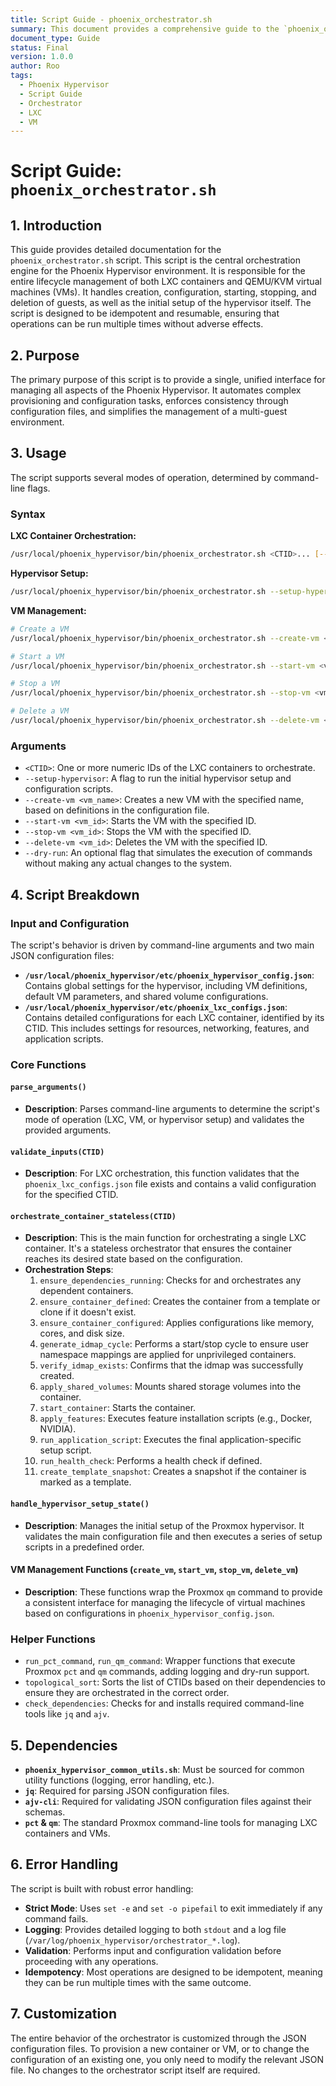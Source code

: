 ```yaml
---
title: Script Guide - phoenix_orchestrator.sh
summary: This document provides a comprehensive guide to the `phoenix_orchestrator.sh` script, detailing its purpose, usage, and the functions it provides for orchestrating LXC containers and VMs.
document_type: Guide
status: Final
version: 1.0.0
author: Roo
tags:
  - Phoenix Hypervisor
  - Script Guide
  - Orchestrator
  - LXC
  - VM
---
```


# Script Guide: `phoenix_orchestrator.sh`

## 1. Introduction

This guide provides detailed documentation for the `phoenix_orchestrator.sh` script. This script is the central orchestration engine for the Phoenix Hypervisor environment. It is responsible for the entire lifecycle management of both LXC containers and QEMU/KVM virtual machines (VMs). It handles creation, configuration, starting, stopping, and deletion of guests, as well as the initial setup of the hypervisor itself. The script is designed to be idempotent and resumable, ensuring that operations can be run multiple times without adverse effects.

## 2. Purpose

The primary purpose of this script is to provide a single, unified interface for managing all aspects of the Phoenix Hypervisor. It automates complex provisioning and configuration tasks, enforces consistency through configuration files, and simplifies the management of a multi-guest environment.

## 3. Usage

The script supports several modes of operation, determined by command-line flags.

### Syntax

**LXC Container Orchestration:**
```bash
/usr/local/phoenix_hypervisor/bin/phoenix_orchestrator.sh <CTID>... [--dry-run]
```

**Hypervisor Setup:**
```bash
/usr/local/phoenix_hypervisor/bin/phoenix_orchestrator.sh --setup-hypervisor [--dry-run]
```

**VM Management:**
```bash
# Create a VM
/usr/local/phoenix_hypervisor/bin/phoenix_orchestrator.sh --create-vm <vm_name> [--dry-run]

# Start a VM
/usr/local/phoenix_hypervisor/bin/phoenix_orchestrator.sh --start-vm <vm_id> [--dry-run]

# Stop a VM
/usr/local/phoenix_hypervisor/bin/phoenix_orchestrator.sh --stop-vm <vm_id> [--dry-run]

# Delete a VM
/usr/local/phoenix_hypervisor/bin/phoenix_orchestrator.sh --delete-vm <vm_id> [--dry-run]
```

### Arguments

*   `<CTID>`: One or more numeric IDs of the LXC containers to orchestrate.
*   `--setup-hypervisor`: A flag to run the initial hypervisor setup and configuration scripts.
*   `--create-vm <vm_name>`: Creates a new VM with the specified name, based on definitions in the configuration file.
*   `--start-vm <vm_id>`: Starts the VM with the specified ID.
*   `--stop-vm <vm_id>`: Stops the VM with the specified ID.
*   `--delete-vm <vm_id>`: Deletes the VM with the specified ID.
*   `--dry-run`: An optional flag that simulates the execution of commands without making any actual changes to the system.

## 4. Script Breakdown

### Input and Configuration

The script's behavior is driven by command-line arguments and two main JSON configuration files:

*   **`/usr/local/phoenix_hypervisor/etc/phoenix_hypervisor_config.json`**: Contains global settings for the hypervisor, including VM definitions, default VM parameters, and shared volume configurations.
*   **`/usr/local/phoenix_hypervisor/etc/phoenix_lxc_configs.json`**: Contains detailed configurations for each LXC container, identified by its CTID. This includes settings for resources, networking, features, and application scripts.

### Core Functions

#### `parse_arguments()`

*   **Description**: Parses command-line arguments to determine the script's mode of operation (LXC, VM, or hypervisor setup) and validates the provided arguments.

#### `validate_inputs(CTID)`

*   **Description**: For LXC orchestration, this function validates that the `phoenix_lxc_configs.json` file exists and contains a valid configuration for the specified CTID.

#### `orchestrate_container_stateless(CTID)`

*   **Description**: This is the main function for orchestrating a single LXC container. It's a stateless orchestrator that ensures the container reaches its desired state based on the configuration.
*   **Orchestration Steps**:
    1.  `ensure_dependencies_running`: Checks for and orchestrates any dependent containers.
    2.  `ensure_container_defined`: Creates the container from a template or clone if it doesn't exist.
    3.  `ensure_container_configured`: Applies configurations like memory, cores, and disk size.
    4.  `generate_idmap_cycle`: Performs a start/stop cycle to ensure user namespace mappings are applied for unprivileged containers.
    5.  `verify_idmap_exists`: Confirms that the idmap was successfully created.
    6.  `apply_shared_volumes`: Mounts shared storage volumes into the container.
    7.  `start_container`: Starts the container.
    8.  `apply_features`: Executes feature installation scripts (e.g., Docker, NVIDIA).
    9.  `run_application_script`: Executes the final application-specific setup script.
    10. `run_health_check`: Performs a health check if defined.
    11. `create_template_snapshot`: Creates a snapshot if the container is marked as a template.

#### `handle_hypervisor_setup_state()`

*   **Description**: Manages the initial setup of the Proxmox hypervisor. It validates the main configuration file and then executes a series of setup scripts in a predefined order.

#### VM Management Functions (`create_vm`, `start_vm`, `stop_vm`, `delete_vm`)

*   **Description**: These functions wrap the Proxmox `qm` command to provide a consistent interface for managing the lifecycle of virtual machines based on configurations in `phoenix_hypervisor_config.json`.

### Helper Functions

*   `run_pct_command`, `run_qm_command`: Wrapper functions that execute Proxmox `pct` and `qm` commands, adding logging and dry-run support.
*   `topological_sort`: Sorts the list of CTIDs based on their dependencies to ensure they are orchestrated in the correct order.
*   `check_dependencies`: Checks for and installs required command-line tools like `jq` and `ajv`.

## 5. Dependencies

*   **`phoenix_hypervisor_common_utils.sh`**: Must be sourced for common utility functions (logging, error handling, etc.).
*   **`jq`**: Required for parsing JSON configuration files.
*   **`ajv-cli`**: Required for validating JSON configuration files against their schemas.
*   **`pct` & `qm`**: The standard Proxmox command-line tools for managing LXC containers and VMs.

## 6. Error Handling

The script is built with robust error handling:

*   **Strict Mode**: Uses `set -e` and `set -o pipefail` to exit immediately if any command fails.
*   **Logging**: Provides detailed logging to both `stdout` and a log file (`/var/log/phoenix_hypervisor/orchestrator_*.log`).
*   **Validation**: Performs input and configuration validation before proceeding with any operations.
*   **Idempotency**: Most operations are designed to be idempotent, meaning they can be run multiple times with the same outcome.

## 7. Customization

The entire behavior of the orchestrator is customized through the JSON configuration files. To provision a new container or VM, or to change the configuration of an existing one, you only need to modify the relevant JSON file. No changes to the orchestrator script itself are required.